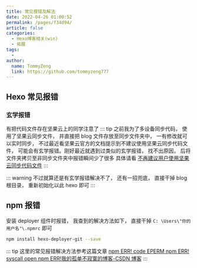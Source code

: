 ```yaml
---
title: 常见报错及解法
date: 2022-04-26 01:00:52
permalink: /pages/f34d94/
article: false
categories:
  - Hexo博客相关(win)
  - 拓展
tags:
  - 
author: 
  name: TommyZeng
  link: https://github.com/tommyzeng777
---
```

## Hexo 常见报错
### 玄学报错

有把代码文件存在坚果云上的同学注意了
::: tip
之前我为了多设备同步代码， 使用了坚果云同步文件， 并直接把 blog 文件存放至同步文件夹中， 一有修改就可以实时同步， 不过最近看坚果云官方的文档提示到不建议使用坚果云同步代码文件， 可能会有玄学报错。刚好最近就遇到过类似的玄学报错， 找不出原因， 后将文件夹拷贝至非同步文件夹中报错瞬间少了很多
具体请看 [不再建议用户使用坚果云同步代码文件](https://blog.jianguoyun.com/?p=2839)
:::

::: warning
不过就算还是有玄学报错解决不了， 还有一招兜底， 直接干掉 blog 根目录， 重新初始化以此 hexo 即可
:::



## npm 报错

安装 deployer 组件时报错， 我查到的解决方法如下， 直接干掉 `C: \Users\"你的用户名"\.npmrc` 即可
```bash
npm install hexo-deployer-git --save
```
::: tip
这里的常见报错解决方法参考这篇文章
 [npm ERR! code EPERM npm ERR! syscall open npm ERR!我的孤单不寂寞的博客-CSDN 博客](https://blog.csdn.net/qq_35457469/article/details/102924524)
:::
